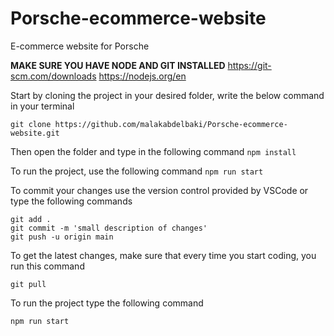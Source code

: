 # Porsche-ecommerce-website

E-commerce website for Porsche

**MAKE SURE YOU HAVE NODE AND GIT INSTALLED**
https://git-scm.com/downloads
https://nodejs.org/en

Start by cloning the project in your desired folder, write the below command in your terminal

`git clone https://github.com/malakabdelbaki/Porsche-ecommerce-website.git`

Then open the folder and type in the following command
`npm install`

To run the project, use the following command
`npm run start`

To commit your changes use the version control provided by VSCode or type the following commands

```
git add .
git commit -m 'small description of changes'
git push -u origin main
```

To get the latest changes, make sure that every time you start coding, you run this command

```
git pull
```

To run the project type the following command

```
npm run start
```
